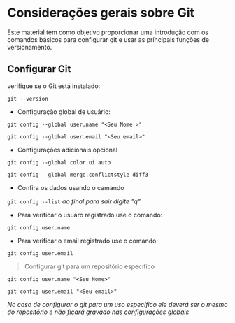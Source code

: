# Considerações gerais sobre Git
Este material tem como objetivo proporcionar uma introdução com os comandos básicos para configurar git e usar as príncipais funções de versionamento.

## Configurar Git
verifique se o Git está instalado:

`git --version`

- Configuração global de usuário:

`git config --global user.name "<Seu Nome >"`

`git config --global user.email "<Seu email>"`

- Configurações adicionais opcional

`git config --global color.ui auto`

`git config --global merge.conflictstyle diff3`

- Confira os dados usando o camando

`git config --list`
*ao final para sair digite "q"*

- Para verificar o usuáro registrado use o comando:

`git config user.name`

- Para verificar o email registrado use o comando:

`git config user.email`

> Configurar git para um repositório específico

`git config user.name "<Seu Nome>"`

`git config user.email "<Seu email>"`

*No caso de configurar o git para um uso específico ele deverá ser o mesmo do repositório e não ficará gravado nas configurações globais*